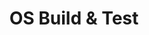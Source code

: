 ---
id: 5
title: OS Build & Test
sub_theme: false
permalink: /os-build-and-test/
image: /assets/images/content/OS_Build_test.png
description: >
    Improve the quality of Operating System kernels (Linux, Android and Zephyr) by providing the software tools and processes to allow scalability. Facilitate expanded testing coverage and higher software quality in various operating systems including Linux, Android and Zephyr.
jumbotron:
    class: theme_banner 
    title: Accelerated Operating System Build and Test Services
    description: >
        Improve the quality of Operating System kernels (Linux, Android and Zephyr) by providing the software tools and processes to allow scalability. Facilitate expanded testing coverage and higher software quality in various operating systems including Linux, Android and Zephyr.
    image: /assets/images/content/OS_Build_test.png
    buttons:
      - title: How can we help?
        url: "#contact_form"
        style: btn btn-primary btn-lg my-md-3 d-none d-md-inline-block text-uppercase theme_contact_btn
      - title: How can we help?
        url: "#contact_form"
        style: btn btn-primary btn-sm my-2 d-inline-block d-md-none text-uppercase theme_contact_btn
presentation_link: /about/
video_link: /about/
blogs_link: /blog/tags/?tag=Android
flow:
    - row: container_row
      style: bg-green
      sections:
       - format: custom_include
         source: themes/quick_link_blocks.html
    - row: container_row
      style: related_projects bg-secondary text-white
      sections:
        - format: title
          title_content:
            size: h2
            text: >
                Related Projects
        - format: custom_include
          source: themes/related_projects.html
    - row: container_row
      style: associated_members
      sections:
        - format: title
          title_content:
            size: h2
            text: >
                Associated Members
    - row: custom_include_row
      source: themes/associated_members.html
---